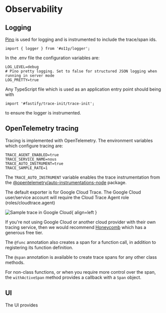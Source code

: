 # Observability

## Logging

[Pino](https://getpino.io/) is used for logging and is instrumented to include the trace/span ids.

`import { logger } from '#o11y/logger';`

In the .env file the configuration variables are:
```
LOG_LEVEL=debug
# Pino pretty logging. Set to false for structured JSON logging when running in server mode
LOG_PRETTY=true
```

Any TypeScript file which is used as an application entry point should being with

`import '#fastify/trace-init/trace-init';`

to ensure the logger is instrumented.

## OpenTelemetry tracing

Tracing is implemented with OpenTelemetry. The environment variables which configure tracing are:
```
TRACE_AGENT_ENABLED=true
TRACE_SERVICE_NAME=nous
TRACE_AUTO_INSTRUMENT=true
TRACE_SAMPLE_RATE=1
```

The `TRACE_AUTO_INSTRUMENT` variable enables the trace instrumentation from the [@opentelemetry/auto-instrumentations-node](https://www.npmjs.com/package/@opentelemetry/auto-instrumentations-node) package.

The default exporter is for Google Cloud Trace.  The Google Cloud user/service account will require the Cloud Trace Agent role
(roles/cloudtrace.agent)

![Sample trace in Google Cloud](https://public.trafficguard.ai/nous/trace.png){ align=left }

If you're not using Google Cloud or another cloud provider with their own tracing service, then we would recommend [Honeycomb](https://www.honeycomb.io/) which has a generous free tier.

The `@func` annotation also creates a span for a function call, in addition to registering its function definition.

The `@span` annotation is available to create trace spans for any other class methods.

For non-class functions, or when you require more control over the span, the `withActiveSpan` method provides a callback with a `Span` object.

## UI

The UI provides
